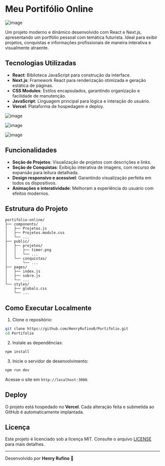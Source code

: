 # Meu Portifólio Online

![image](https://github.com/user-attachments/assets/a10637f0-f0cc-440c-9566-2632ed2e37e3)




Um projeto moderno e dinâmico desenvolvido com React e Next.js, apresentando um portfólio pessoal com temática futurista. Ideal para exibir projetos, conquistas e informações profissionais de maneira interativa e visualmente atraente.

## Tecnologias Utilizadas

* **React**: Biblioteca JavaScript para construção da interface.
* **Next.js**: Framework React para renderização otimizada e geração estática de páginas.
* **CSS Modules**: Estilos encapsulados, garantindo organização e facilidade de manutenção.
* **JavaScript**: Linguagem principal para lógica e interação do usuário.
* **Vercel**: Plataforma de hospedagem e deploy.



![image](https://github.com/user-attachments/assets/9d0e0593-da43-4c11-a8b4-c115bdae8208)

![image](https://github.com/user-attachments/assets/623b00d6-99af-4e6a-bc9c-1d8af899603f)

![image](https://github.com/user-attachments/assets/b2d9aa4a-6e95-489f-a0c3-1be2a4eff4b9)


## Funcionalidades

* **Seção de Projetos**: Visualização de projetos com descrições e links.
* **Seção de Conquistas**: Exibição interativa de imagens, com recurso de expansão para leitura detalhada.
* **Design responsivo e acessível**: Garantindo visualização perfeita em todos os dispositivos.
* **Animações e interatividade**: Melhoram a experiência do usuário com efeitos modernos.

## Estrutura do Projeto

```
portifolio-online/
├── components/
│   ├── Projetos.js
│   ├── Projetos.module.css
│   └── ...
├── public/
│   ├── projetos/
│   │   ├── timer.png
│   │   └── ...
│   └── conquistas/
│       └── ...
├── pages/
│   ├── index.js
│   ├── sobre.js
│   └── ...
└── styles/
    ├── globals.css
    └── ...
```

## Como Executar Localmente

1. Clone o repositório:

```bash
git clone https://github.com/HenryRufino0/Portifolio.git
cd Portifolio
```

2. Instale as dependências:

```bash
npm install
```

3. Inicie o servidor de desenvolvimento:

```bash
npm run dev
```

Acesse o site em `http://localhost:3000`.

## Deploy

O projeto está hospedado no **Vercel**. Cada alteração feita e submetida ao GitHub é automaticamente implantada.

## Licença

Este projeto é licenciado sob a licença MIT. Consulte o arquivo [LICENSE](LICENSE) para mais detalhes.

---

Desenvolvido por  **Henry Rufino** 🚀

